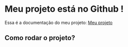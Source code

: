 # Meu projeto está no Github !

Essa é a documentação do meu projeto: [Meu projeto](https://wendersonfag.github.io/estrutura_workshop/)



## Como rodar o projeto?